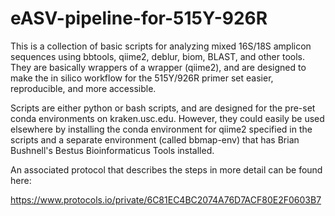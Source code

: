 # eASV-pipeline-for-515Y-926R
This is a collection of basic scripts for analyzing mixed 16S/18S amplicon sequences using bbtools, qiime2, deblur, biom, BLAST, and other tools. They are basically wrappers of a wrapper (qiime2), and are designed to make the in silico workflow for the 515Y/926R primer set easier, reproducible, and more accessible.

Scripts are either python or bash scripts, and are designed for the pre-set conda environments on kraken.usc.edu. However, they could easily be used elsewhere by installing the conda environment for qiime2 specified in the scripts and a separate environment (called bbmap-env) that has Brian Bushnell's Bestus Bioinformaticus Tools installed.

An associated protocol that describes the steps in more detail can be found here:

https://www.protocols.io/private/6C81EC4BC2074A76D7ACF80E2F0603B7
